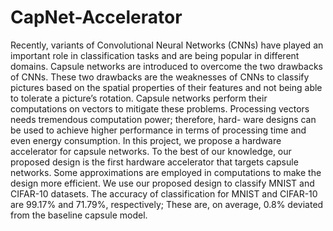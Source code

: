 # CapNet-Accelerator
Recently, variants of Convolutional Neural Networks (CNNs) have played an important role in classification tasks and are being popular in different domains. Capsule networks are introduced to overcome the two drawbacks of CNNs. These two drawbacks are the weaknesses of CNNs to classify pictures based on the spatial properties of their features and not being able to tolerate a picture’s rotation. Capsule networks perform their computations on vectors to mitigate these problems. Processing vectors needs tremendous computation power; therefore, hard- ware designs can be used to achieve higher performance in terms of processing time and even energy consumption.
In this project, we propose a hardware accelerator for capsule networks. To the best of our knowledge, our proposed design is the first hardware accelerator that targets capsule networks. Some approximations are employed in computations to make the design more efficient. We use our proposed design to classify MNIST and CIFAR-10 datasets. The accuracy of classification for MNIST and CIFAR-10 are 99.17% and 71.79%, respectively; These are, on average, 0.8% deviated from the baseline capsule model.
